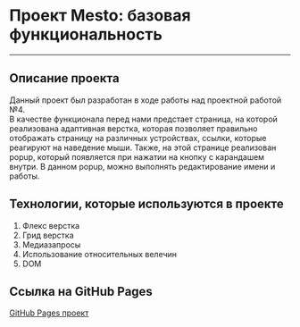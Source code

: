 # Проект Mesto: базовая функциональность
--------------------------
## Описание проекта
Данный проект был разработан в ходе работы над проектной работой №4.  
В качестве функционала перед нами предстает страница, на которой  
реализована адаптивная верстка, которая позволяет правильно отображать
страницу на различных устройствах, ссылки, которые реагируют на наведение мыши.
Также, на этой странице реализован popup, который появляется при нажатии на
кнопку с карандашем внутри. В данном popup, можно выполнять редактирование
имени и работы. 
## Технологии, которые используются в проекте
1. Флекс верстка
2. Грид верстка
3. Медиазапросы
4. Использование относительных велечин
5. DOM
## Ссылка на GitHub Pages
[GitHub Pages проект]()